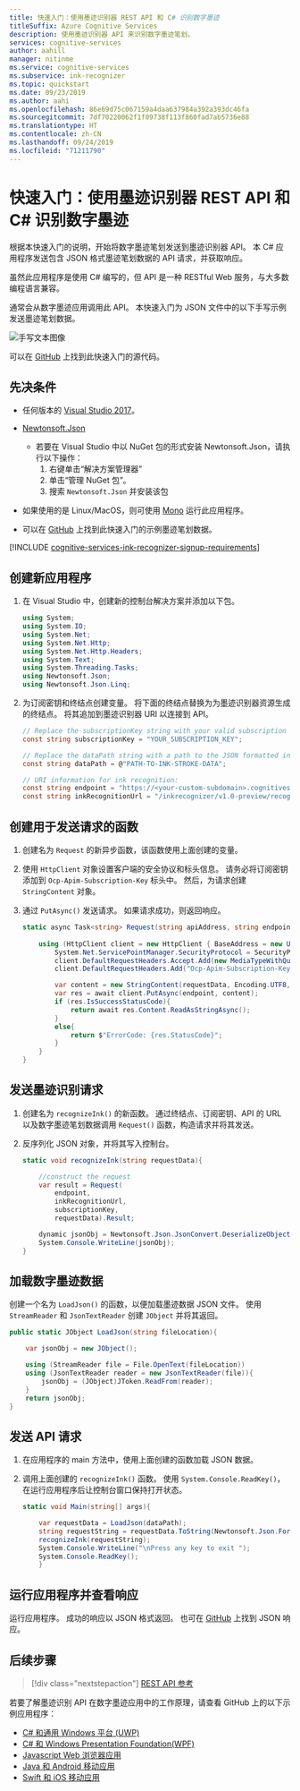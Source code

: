 ```yaml
---
title: 快速入门：使用墨迹识别器 REST API 和 C# 识别数字墨迹
titleSuffix: Azure Cognitive Services
description: 使用墨迹识别器 API 来识别数字墨迹笔划。
services: cognitive-services
author: aahill
manager: nitinme
ms.service: cognitive-services
ms.subservice: ink-recognizer
ms.topic: quickstart
ms.date: 09/23/2019
ms.author: aahi
ms.openlocfilehash: 86e69d75c067159a4daa637984a392a393dc46fa
ms.sourcegitcommit: 7df70220062f1f09738f113f860fad7ab5736e88
ms.translationtype: HT
ms.contentlocale: zh-CN
ms.lasthandoff: 09/24/2019
ms.locfileid: "71211790"
---
```

# <a name="quickstart-recognize-digital-ink-with-the-ink-recognizer-rest-api-and-c"></a>快速入门：使用墨迹识别器 REST API 和 C# 识别数字墨迹

根据本快速入门的说明，开始将数字墨迹笔划发送到墨迹识别器 API。 本 C# 应用程序发送包含 JSON 格式墨迹笔划数据的 API 请求，并获取响应。

虽然此应用程序是使用 C# 编写的，但 API 是一种 RESTful Web 服务，与大多数编程语言兼容。

通常会从数字墨迹应用调用此 API。 本快速入门为 JSON 文件中的以下手写示例发送墨迹笔划数据。

![手写文本图像](../media/handwriting-sample.jpg)

可以在 [GitHub](https://go.microsoft.com/fwlink/?linkid=2089502) 上找到此快速入门的源代码。

## <a name="prerequisites"></a>先决条件

- 任何版本的 [Visual Studio 2017](https://visualstudio.microsoft.com/downloads/)。
- [Newtonsoft.Json](https://www.newtonsoft.com/json)
    - 若要在 Visual Studio 中以 NuGet 包的形式安装 Newtonsoft.Json，请执行以下操作：
        1. 右键单击“解决方案管理器” 
        2. 单击“管理 NuGet 包”。 
        3. 搜索 `Newtonsoft.Json` 并安装该包
- 如果使用的是 Linux/MacOS，则可使用 [Mono](https://www.mono-project.com/) 运行此应用程序。

- 可以在 [GitHub](https://github.com/Azure-Samples/cognitive-services-REST-api-samples/blob/master/dotnet/InkRecognition/quickstart/example-ink-strokes.json) 上找到此快速入门的示例墨迹笔划数据。

[!INCLUDE [cognitive-services-ink-recognizer-signup-requirements](../../../../includes/cognitive-services-ink-recognizer-signup-requirements.md)]


## <a name="create-a-new-application"></a>创建新应用程序

1. 在 Visual Studio 中，创建新的控制台解决方案并添加以下包。 

    ```csharp
    using System;
    using System.IO;
    using System.Net;
    using System.Net.Http;
    using System.Net.Http.Headers;
    using System.Text;
    using System.Threading.Tasks;
    using Newtonsoft.Json;
    using Newtonsoft.Json.Linq;
    ```

2. 为订阅密钥和终结点创建变量。 将下面的终结点替换为为墨迹识别器资源生成的终结点。 将其追加到墨迹识别器 URI 以连接到 API。

    ```csharp
    // Replace the subscriptionKey string with your valid subscription key.
    const string subscriptionKey = "YOUR_SUBSCRIPTION_KEY";

    // Replace the dataPath string with a path to the JSON formatted ink stroke data.
    const string dataPath = @"PATH-TO-INK-STROKE-DATA"; 

    // URI information for ink recognition:
    const string endpoint = "https://<your-custom-subdomain>.cognitiveservices.azure.com";
    const string inkRecognitionUrl = "/inkrecognizer/v1.0-preview/recognize";
    ```

## <a name="create-a-function-to-send-requests"></a>创建用于发送请求的函数

1. 创建名为 `Request` 的新异步函数，该函数使用上面创建的变量。

2. 使用 `HttpClient` 对象设置客户端的安全协议和标头信息。 请务必将订阅密钥添加到 `Ocp-Apim-Subscription-Key` 标头中。 然后，为请求创建 `StringContent` 对象。
 
3. 通过 `PutAsync()` 发送请求。 如果请求成功，则返回响应。  
    
    ```csharp
    static async Task<string> Request(string apiAddress, string endpoint, string subscriptionKey, string requestData){
        
        using (HttpClient client = new HttpClient { BaseAddress = new Uri(apiAddress) }){
            System.Net.ServicePointManager.SecurityProtocol = SecurityProtocolType.Tls12 | SecurityProtocolType.Tls11 | SecurityProtocolType.Tls;
            client.DefaultRequestHeaders.Accept.Add(new MediaTypeWithQualityHeaderValue("application/json"));
            client.DefaultRequestHeaders.Add("Ocp-Apim-Subscription-Key", subscriptionKey);

            var content = new StringContent(requestData, Encoding.UTF8, "application/json");
            var res = await client.PutAsync(endpoint, content);
            if (res.IsSuccessStatusCode){
                return await res.Content.ReadAsStringAsync();
            }
            else{
                return $"ErrorCode: {res.StatusCode}";
            }
        }
    }
    ```

## <a name="send-an-ink-recognition-request"></a>发送墨迹识别请求

1. 创建名为 `recognizeInk()` 的新函数。 通过终结点、订阅密钥、API 的 URL 以及数字墨迹笔划数据调用 `Request()` 函数，构造请求并将其发送。

2. 反序列化 JSON 对象，并将其写入控制台。 
    
    ```csharp
    static void recognizeInk(string requestData){

        //construct the request
        var result = Request(
            endpoint,
            inkRecognitionUrl,
            subscriptionKey,
            requestData).Result;

        dynamic jsonObj = Newtonsoft.Json.JsonConvert.DeserializeObject(result);
        System.Console.WriteLine(jsonObj);
    }
    ```

## <a name="load-your-digital-ink-data"></a>加载数字墨迹数据

创建一个名为 `LoadJson()` 的函数，以便加载墨迹数据 JSON 文件。 使用 `StreamReader` 和 `JsonTextReader` 创建 `JObject` 并将其返回。
    
```csharp
public static JObject LoadJson(string fileLocation){

    var jsonObj = new JObject();

    using (StreamReader file = File.OpenText(fileLocation))
    using (JsonTextReader reader = new JsonTextReader(file)){
        jsonObj = (JObject)JToken.ReadFrom(reader);
    }
    return jsonObj;
}
```

## <a name="send-the-api-request"></a>发送 API 请求

1. 在应用程序的 main 方法中，使用上面创建的函数加载 JSON 数据。 

2. 调用上面创建的 `recognizeInk()` 函数。 使用 `System.Console.ReadKey()`，在运行应用程序后让控制台窗口保持打开状态。
    
    ```csharp
    static void Main(string[] args){

        var requestData = LoadJson(dataPath);
        string requestString = requestData.ToString(Newtonsoft.Json.Formatting.None);
        recognizeInk(requestString);
        System.Console.WriteLine("\nPress any key to exit ");
        System.Console.ReadKey();
        }
    ```

## <a name="run-the-application-and-view-the-response"></a>运行应用程序并查看响应

运行应用程序。 成功的响应以 JSON 格式返回。 也可在 [GitHub](https://github.com/Azure-Samples/cognitive-services-REST-api-samples/blob/master/dotnet/InkRecognition/quickstart/example-response.json) 上找到 JSON 响应。


## <a name="next-steps"></a>后续步骤

> [!div class="nextstepaction"]
> [REST API 参考](https://go.microsoft.com/fwlink/?linkid=2089907)


若要了解墨迹识别 API 在数字墨迹应用中的工作原理，请查看 GitHub 上的以下示例应用程序：
* [C# 和通用 Windows 平台 (UWP)](https://go.microsoft.com/fwlink/?linkid=2089803)  
* [C# 和 Windows Presentation Foundation(WPF)](https://go.microsoft.com/fwlink/?linkid=2089804)
* [Javascript Web 浏览器应用](https://go.microsoft.com/fwlink/?linkid=2089908)       
* [Java 和 Android 移动应用](https://go.microsoft.com/fwlink/?linkid=2089906)
* [Swift 和 iOS 移动应用](https://go.microsoft.com/fwlink/?linkid=2089805)
